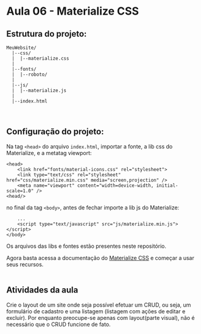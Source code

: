 # Aula 06 - Materialize CSS

## Estrutura do projeto:

```
MeuWebsite/
  |--css/
  |  |--materialize.css
  |
  |--fonts/
  |  |--roboto/
  |
  |--js/
  |  |--materialize.js
  |
  |--index.html
```
<br>

## Configuração do projeto:

Na tag `<head>` do arquivo `index.html`, importar a fonte, a lib css do Materialize, e a metatag viewport:<br>
```
<head>
    <link href="fonts/material-icons.css" rel="stylesheet">
    <link type="text/css" rel="stylesheet" href="css/materialize.min.css" media="screen,projection" />
    <meta name="viewport" content="width=device-width, initial-scale=1.0" />
<head/>
```
no final da tag `<body>`, antes de fechar importe a lib js do Materialize:
```
    ...
    <script type="text/javascript" src="js/materialize.min.js"></script>
</body>
```
Os arquivos das libs e fontes estão presentes neste repositório.

Agora basta acessa a documentação do [Materialize CSS](https://materializecss.com/) e começar a usar seus recursos.
<br><br>

## Atividades da aula

Crie o layout de um site onde seja possível efetuar um CRUD, ou seja, um formulário de cadastro e uma listagem (listagem com ações de editar e excluir). Por enquanto preocupe-se apenas com layout(parte visual), não é necessário que o CRUD funcione de fato.